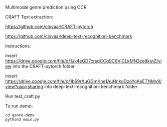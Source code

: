 Multimodal genre prediction using OCR

CRAFT Text extraction: 

https://github.com/clovaai/CRAFT-pytorch

https://github.com/clovaai/deep-text-recognition-benchmark


Instructions:

Insert https://drive.google.com/file/d/1Jk4eGD7crsqCCg9C9VjCLkMN3ze8kutZ/view into the CRAFT-pytorch folder

Insert https://drive.google.com/file/d/1b59rXuGGmKne1AuHnkgDzoYgKeETNMv9/view?usp=sharing into deep-text-recognition-benchmark folder

Run test_craft.py

To run demo: 

```shell
cd genre-demo
python3 main.py
```
